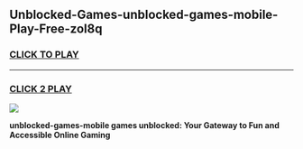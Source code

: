 
## Unblocked-Games-unblocked-games-mobile-Play-Free-zol8q
<h3>
<a href="https://premium76.site?title=unblocked-games-mobile&ref=09A">CLICK TO PLAY</a></h3>
<hr>

<h3>
<a href="https://premium76.site?title=unblocked-games-mobile&ref=09A">CLICK 2 PLAY</a>
  
</h3>

<a href="https://premium76.site?title=unblocked-games-mobile&ref=09A"><img src="https://clearcache.store/games.png"></a>


**unblocked-games-mobile games unblocked: Your Gateway to Fun and Accessible Online Gaming**
